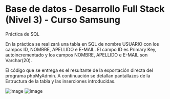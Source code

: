 # Base de datos - Desarrollo Full Stack (Nivel 3) - Curso Samsung

Práctica de SQL

En la práctica se realizará una tabla en SQL de nombre USUARIO con los campos ID, NOMBRE, APELLIDO e E-MAIL.
El campo ID es Primary Key, autoincrementado y los campos NOMBRE, APELLIDO e E-MAIL son Varchar(20).

El código que se entrega es el resultante de la exportación directa del programa phpMyAdmin.
A continuación se detallan pantallazos de la Estructura de la tabla y las inserciones introducidas.

![image](https://user-images.githubusercontent.com/52462946/233710583-696d28cc-bb52-4303-ab9f-9ba5bfae70d3.png)
![image](https://user-images.githubusercontent.com/52462946/233710662-90c8c6df-8c36-44db-9a74-3f42502d5b39.png)

